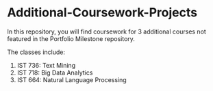 # Additional-Coursework-Projects

In this repository, you will find coursework for 3 additional courses not featured in the Portfolio Milestone repository. 

The classes include:
1. IST 736: Text Mining
2. IST 718: Big Data Analytics
3. IST 664: Natural Language Processing
